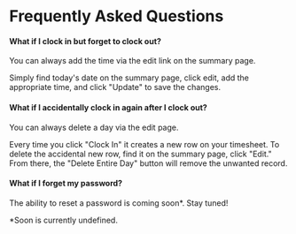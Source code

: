 # Frequently Asked Questions

#### What if I clock in but forget to clock out?

You can always add the time via the edit link on the summary page. 

Simply find today's date on the summary page, click edit, add the appropriate time, and click "Update" to save the 
changes. 

#### What if I accidentally clock in again after I clock out?

You can always delete a day via the edit page. 

Every time you click "Clock In" it creates a new row on your timesheet. To delete the accidental new row, find it on
 the summary page, click "Edit." From there, the "Delete Entire Day" button will remove the unwanted record. 
 
 #### What if I forget my password?
 
 The ability to reset a password is coming soon*. Stay tuned!
 
 
 
 
 
 *Soon is currently undefined.  



